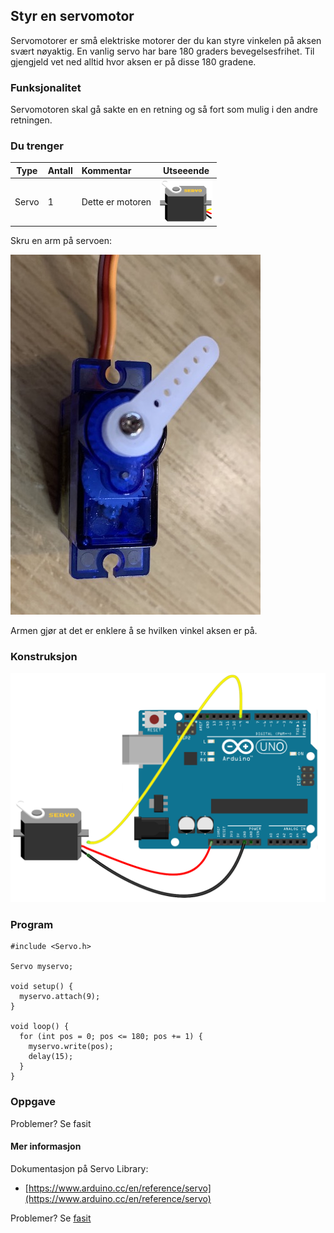 ## Styr en servomotor

Servomotorer er små elektriske motorer der du kan styre vinkelen på aksen svært nøyaktig. En vanlig servo har bare 180 graders bevegelsesfrihet. Til gjengjeld vet ned alltid hvor aksen er på disse 180 gradene.

### Funksjonalitet

Servomotoren skal gå sakte en en retning og så fort som mulig i den andre retningen.

### Du trenger

| Type          | Antall           | Kommentar  |  Utseeende |
| ------------- | :------------- | :-----| ---- | 
| Servo	| 1 | Dette er motoren	 | ![](../img/servo.png)

Skru en arm på servoen:

![](./servomarm.JPG)

Armen gjør at det er enklere å se hvilken vinkel aksen er på.

### Konstruksjon

![](./basiskonstruksjon.png)

### Program

```
#include <Servo.h>

Servo myservo;

void setup() {
  myservo.attach(9);
}

void loop() {
  for (int pos = 0; pos <= 180; pos += 1) { 
    myservo.write(pos);
    delay(15);
  }
}
``` 

### Oppgave
 

Problemer? Se fasit

#### Mer informasjon

Dokumentasjon på Servo Library:
* [https://www.arduino.cc/en/reference/servo](https://www.arduino.cc/en/reference/servo)



Problemer? Se [fasit](./fasit.md)


